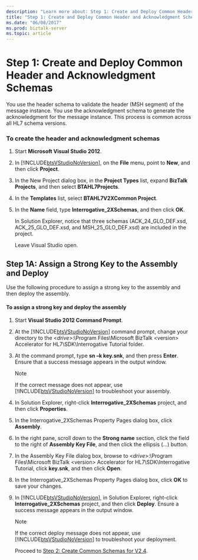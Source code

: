 ```yaml
---
description: "Learn more about: Step 1: Create and Deploy Common Header and Acknowledgment Schemas"
title: "Step 1: Create and Deploy Common Header and Acknowledgment Schemas"
ms.date: "06/08/2017"
ms.prod: biztalk-server
ms.topic: article
---
```

# Step 1: Create and Deploy Common Header and Acknowledgment Schemas
You use the header schema to validate the header (MSH segment) of the message instance. You use the acknowledgment schema to generate the acknowledgment for the message instance. This process is common across all HL7 schema versions.  
  
### To create the header and acknowledgment schemas  
  
1. Start **Microsoft Visual Studio 2012**.  
  
2. In [!INCLUDE[btsVStudioNoVersion](../../includes/btsvstudionoversion-md.md)], on the **File** menu, point to **New**, and then click **Project**.  
  
3. In the New Project dialog box, in the **Project Types** list, expand **BizTalk Projects**, and then select **BTAHL7Projects**.  
  
4. In the **Templates** list, select **BTAHL7V2XCommon Project**.  
  
5. In the **Name** field, type **Interrogative_2XSchemas**, and then click **OK**.  
  
    In Solution Explorer, notice that three schemas (ACK_24_GLO_DEF.xsd, ACK_25_GLO_DEF.xsd, and MSH_25_GLO_DEF.xsd) are included in the project.  
  
    Leave Visual Studio open.  
  
## Step 1A: Assign a Strong Key to the Assembly and Deploy  
 Use the following procedure to assign a strong key to the assembly and then deploy the assembly.  
  
#### To assign a strong key and deploy the assembly  
  
1. Start **Visual Studio 2012 Command Prompt**.  
  
2. At the [!INCLUDE[btsVStudioNoVersion](../../includes/btsvstudionoversion-md.md)] command prompt, change your directory to the \<*drive*\>:\Program Files\Microsoft BizTalk \<version\> Accelerator for HL7\SDK\Interrogative Tutorial folder.  
  
3. At the command prompt, type **sn –k key.snk**, and then press **Enter**. Ensure that a success message appears in the output window.  
  
   > [!NOTE]
   >  If the correct message does not appear, use [!INCLUDE[btsVStudioNoVersion](../../includes/btsvstudionoversion-md.md)] to troubleshoot your assembly.  
  
4. In Solution Explorer, right-click **Interrogative_2XSchemas** project, and then click **Properties**.  
  
5. In the Interrogative_2XSchemas Property Pages dialog box, click **Assembly**.  
  
6. In the right pane, scroll down to the **Strong name** section, click the field to the right of **Assembly Key File**, and then click the ellipsis (…) button.  
  
7. In the Assembly Key File dialog box, browse to \<*drive*\>:\Program Files\Microsoft BizTalk \<version\> Accelerator for HL7\SDK\Interrogative Tutorial, click **key.snk**, and then click **Open**.  
  
8. In the Interrogative_2XSchemas Property Pages dialog box, click **OK** to save your changes.  
  
9. In [!INCLUDE[btsVStudioNoVersion](../../includes/btsvstudionoversion-md.md)], in Solution Explorer, right-click **Interrogative_2XSchemas** project, and then click **Deploy**. Ensure a success message appears in the output window.  
  
   > [!NOTE]
   >  If the correct deploy message does not appear, use [!INCLUDE[btsVStudioNoVersion](../../includes/btsvstudionoversion-md.md)] to troubleshoot your deployment.  
  
   Proceed to [Step 2: Create Common Schemas for V2.4](../../adapters-and-accelerators/accelerator-hl7/step-2-create-common-schemas-for-v2-4.md).
